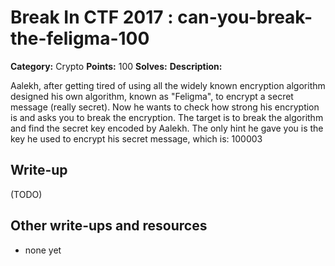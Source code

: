 # Break In CTF 2017 : can-you-break-the-feligma-100

**Category:** Crypto
**Points:** 100
**Solves:** 
**Description:**

Aalekh, after getting tired of using all the widely known encryption algorithm designed his own algorithm, known as "Feligma", to encrypt a secret message (really secret). Now he wants to check how strong his encryption is and asks you to break the encryption. The target is to break the algorithm and find the secret key encoded by Aalekh. 
The only hint he gave you is the key he used to encrypt his secret message, which is: 100003

## Write-up

(TODO)

## Other write-ups and resources

* none yet
